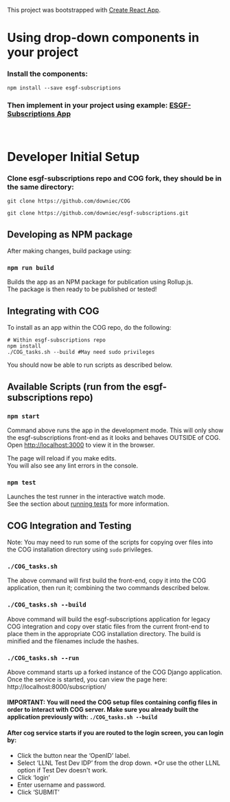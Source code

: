 This project was bootstrapped with [Create React App](https://github.com/facebook/create-react-app).

# Using drop-down components in your project

### Install the components:

`npm install --save esgf-subscriptions`

### Then implement in your project using example: [ESGF-Subscriptions App](components/App.tsx)

<br >


# Developer Initial Setup
### Clone esgf-subscriptions repo and COG fork, they should be in the same directory:

`git clone https://github.com/downiec/COG`

`git clone https://github.com/downiec/esgf-subscriptions.git`
## Developing as NPM package

After making changes, build package using:
### `npm run build`

Builds the app as an NPM package for publication using Rollup.js.<br>
The package is then ready to be published or tested!

## Integrating with COG

To install as an app within the COG repo, do the following:

```
# Within esgf-subscriptions repo
npm install
./COG_tasks.sh --build #May need sudo privileges
```

You should now be able to run scripts as described below.

## Available Scripts (run from the esgf-subscriptions repo)

### `npm start`

Command above runs the app in the development mode. This will only show the esgf-subscriptions front-end as it looks and behaves OUTSIDE of COG.<br>
Open [http://localhost:3000](http://localhost:3000) to view it in the browser.

The page will reload if you make edits.<br>
You will also see any lint errors in the console.<br>

### `npm test`

Launches the test runner in the interactive watch mode.<br>
See the section about [running tests](https://facebook.github.io/create-react-app/docs/running-tests) for more information.

## COG Integration and Testing

Note: You may need to run some of the scripts for copying over files into the COG installation directory using `sudo` privileges.
### `./COG_tasks.sh`

The above command will first build the front-end, copy it into the COG application, then run it; combining the two commands described below.

### `./COG_tasks.sh --build`

Above command will build the esgf-subscriptions application for legacy COG integration and copy over static files from the current front-end to place them in the appropriate COG installation directory. 
The build is minified and the filenames include the hashes.<br>

### `./COG_tasks.sh --run`

Above command starts up a forked instance of the COG Django application. Once the service is started, you can view the page here: http://localhost:8000/subscription/
#### IMPORTANT: You will need the COG setup files containing config files in order to interact with COG server. Make sure you already built the application previously with: `./COG_tasks.sh --build`

#### After cog service starts if you are routed to the login screen, you can login by:
* Click the button near the ‘OpenID’ label.
* Select ‘LLNL Test Dev IDP’ from the drop down.
*Or use the other LLNL option if Test Dev doesn't work.
* Click ‘login’
* Enter username and password.
* Click ‘SUBMIT’

<!--
### `npm run eject`

**Note: this is a one-way operation. Once you `eject`, you can’t go back!**

If you aren’t satisfied with the build tool and configuration choices, you can `eject` at any time. This command will remove the single build dependency from your project.

Instead, it will copy all the configuration files and the transitive dependencies (Webpack, Babel, ESLint, etc) right into your project so you have full control over them. All of the commands except `eject` will still work, but they will point to the copied scripts so you can tweak them. At this point you’re on your own.

You don’t have to ever use `eject`. The curated feature set is suitable for small and middle deployments, and you shouldn’t feel obligated to use this feature. However we understand that this tool wouldn’t be useful if you couldn’t customize it when you are ready for it.

## Learn More

You can learn more in the [Create React App documentation](https://facebook.github.io/create-react-app/docs/getting-started).

To learn React, check out the [React documentation](https://reactjs.org/).
-->